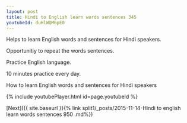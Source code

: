 ```yaml
---
layout: post
title: Hindi to English learn words sentences 345 
youtubeId: duHlWQM6pE0
---
```

 
 
Helps to learn English words and sentences for Hindi speakers.

Opportunitiy to repeat the words sentences. 

Practice English language. 
 
10 minutes practice every day. 
 
How to learn English words and sentences for Hindi speakers 
 
{% include youtubePlayer.html id=page.youtubeId %}
 
 
[Next]({{ site.baseurl }}{% link  split1/_posts/2015-11-14-Hindi to english learn words sentences 950 .md%})
 

